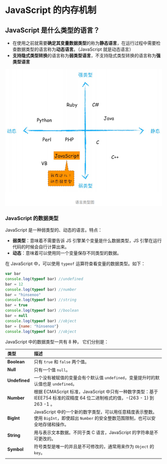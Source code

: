 # JavaScript 的内存机制

## JavaScript 是什么类型的语言？

- 在使用之前就需要**确定其变量数据类型**的称为**静态语言**，在运行过程中需要检查数据类型的语言称为**动态语言**。（JavaScript 就是动态语言）
- **支持隐式类型转换**的语言称为**弱类型语言**，不支持隐式类型转换的语言称为**强类型语言**

![1634046590834](assets/1634046590834.png)

### JavaScript 的数据类型

JavaScript 是一种弱类型的、动态的语言。特点：

- **弱类型**：意味着不需要告诉 JS 引擎某个变量是什么数据类型，JS 引擎在运行代码的时候会自行计算出来。
- **动态**：意味着可以使用同一个变量保存不同类型的数据。

在 JavaScript 中，可以使用 `typeof` 运算符查看变量的数据类型。如下：

```js
var bar 
console.log(typeof bar) //undefined 
bar = 12 
console.log(typeof bar) //number 
bar = "hinsenoo" 
console.log(typeof bar) //string 
bar = true 
console.log(typeof bar) //boolean 
bar = null 
console.log(typeof bar) //object 
bar = {name: "hinsenoo"} 
console.log(typeof bar) //object
```

JavaScript 中的数据类型一共有 8 种， 它们分别是：

| 类型          | 描述                                                         |
| :------------ | :----------------------------------------------------------- |
| **Boolean**   | 只有 `true` 和 `false` 两个值。                              |
| **Null**      | 只有一个值 `null`。                                          |
| **Undefined** | 一个没有被赋值的变量会有个默认值 `undefined`，变量提升时的默认值也是 `undefined`。 |
| **Number**    | 根据 ECMAScript 标准，JavaScript 中只有一种数字类型：基于 IEEE754 标准的双精度 64 位二进制格式的值，-(263 - 1) 到 263 -1 。 |
| **BigInt**    | JavaScript 中的一个新的数字类型，可以用任意精度表示整数。使用 `BigInt`，即使超出 `Number` 的安全整数范围限制，也可以安全地存储和操作。 |
| **String**    | 用与表示文本数据。不同于类 C 语言，JavaScript 的字符串是不可更改的。 |
| **Symbol**    | 符号类型是唯一的并且是不可修改的，通常用来作为 `Object` 的 `key`。 |
|               |                                                              |

